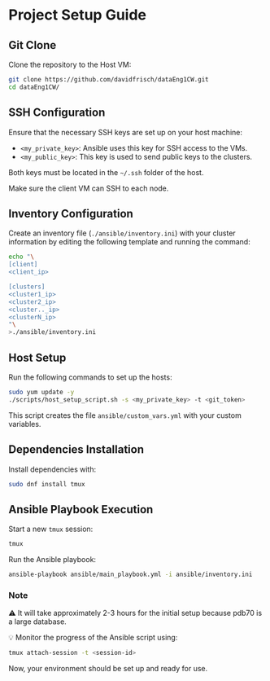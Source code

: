 # Project Setup Guide

## Git Clone

Clone the repository to the Host VM:

```bash
git clone https://github.com/davidfrisch/dataEng1CW.git
cd dataEng1CW/
```

## SSH Configuration

Ensure that the necessary SSH keys are set up on your host machine:

- `<my_private_key>`: Ansible uses this key for SSH access to the VMs.
- `<my_public_key>`: This key is used to send public keys to the clusters.

Both keys must be located in the `~/.ssh` folder of the host.

Make sure the client VM can SSH to each node.


## Inventory Configuration

Create an inventory file (`./ansible/inventory.ini`) with your cluster information by editing the following template and running the command:

```bash
echo "\
[client]
<client_ip>

[clusters]
<cluster1_ip>
<cluster2_ip>
<cluster.._ip>
<clusterN_ip>
"\
>./ansible/inventory.ini
```

## Host Setup

Run the following commands to set up the hosts:

```bash
sudo yum update -y
./scripts/host_setup_script.sh -s <my_private_key> -t <git_token>
```

This script creates the file `ansible/custom_vars.yml` with your custom variables.

## Dependencies Installation

Install dependencies with:

```bash
sudo dnf install tmux
```

## Ansible Playbook Execution

Start a new `tmux` session:

```bash
tmux
```

Run the Ansible playbook:

```bash
ansible-playbook ansible/main_playbook.yml -i ansible/inventory.ini
```

### Note

⚠️ It will take approximately 2-3 hours for the initial setup because pdb70 is a large database.

💡 Monitor the progress of the Ansible script using:

```bash
tmux attach-session -t <session-id>
```

Now, your environment should be set up and ready for use.